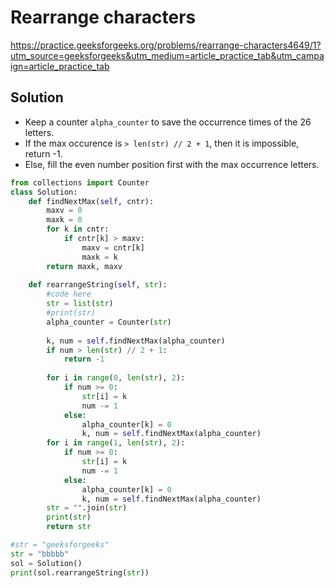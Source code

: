 # Rearrange characters

https://practice.geeksforgeeks.org/problems/rearrange-characters4649/1?utm_source=geeksforgeeks&utm_medium=article_practice_tab&utm_campaign=article_practice_tab

## Solution
* Keep a counter `alpha_counter` to save the occurrence times of the 26 letters.
* If the max occurence is `> len(str) // 2 + 1`, then it is impossible, return -1.
* Else, fill the even number position first with the max occurrence letters.


```python
from collections import Counter
class Solution:
    def findNextMax(self, cntr):
        maxv = 0
        maxk = 0
        for k in cntr:
            if cntr[k] > maxv:
                maxv = cntr[k]
                maxk = k
        return maxk, maxv
    
    def rearrangeString(self, str):
        #code here
        str = list(str)
        #print(str)
        alpha_counter = Counter(str)
        
        k, num = self.findNextMax(alpha_counter)
        if num > len(str) // 2 + 1:
            return -1
            
        for i in range(0, len(str), 2):
            if num >= 0:
                str[i] = k
                num -= 1
            else:
                alpha_counter[k] = 0
                k, num = self.findNextMax(alpha_counter)
        for i in range(1, len(str), 2):
            if num >= 0:
                str[i] = k
                num -= 1
            else:
                alpha_counter[k] = 0
                k, num = self.findNextMax(alpha_counter)
        str = "".join(str)
        print(str)
        return str

#str = "geeksforgeeks"
str = "bbbbb"
sol = Solution()
print(sol.rearrangeString(str))
```
